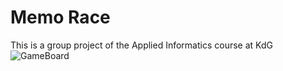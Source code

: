 # Memo Race
This is a group project of the Applied Informatics course at KdG
![GameBoard](https://user-images.githubusercontent.com/25233962/218327924-0aa3ad7c-f361-4c6d-90e1-f92bdd096b46.png)
